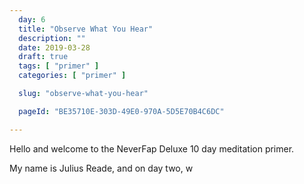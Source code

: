 ```yaml
---
  day: 6
  title: "Observe What You Hear"
  description: ""
  date: 2019-03-28
  draft: true
  tags: [ "primer" ]
  categories: [ "primer" ]

  slug: "observe-what-you-hear"

  pageId: "BE35710E-303D-49E0-970A-5D5E70B4C6DC"

---
```


Hello and welcome to the NeverFap Deluxe 10 day meditation primer.

My name is Julius Reade, and on day two, w
